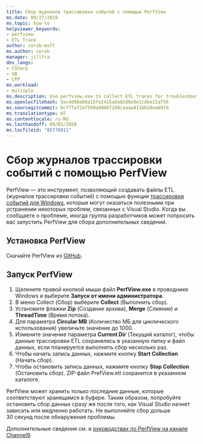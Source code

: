 ```yaml
---
title: Сбор журналов трассировки событий с помощью PerfView
ms.date: 09/27/2019
ms.topic: how-to
helpviewer_keywords:
- perfview
- ETL Trace
author: corob-msft
ms.author: corob
manager: jillfra
dev_langs:
- CSharp
- VB
- CPP
ms.workload:
- multiple
ms.description: Use perfview.exe to collect ETL traces for troubleshooting issues with Visual Studio
ms.openlocfilehash: 9ac4d90a0da15fe2415ada02d6e8e1cdbe11af56
ms.sourcegitcommit: 6cfffa72af599a9d667249caaaa411bb28ea69fd
ms.translationtype: HT
ms.contentlocale: ru-RU
ms.lasthandoff: 09/02/2020
ms.locfileid: "85770811"
---
```

# <a name="collect-an-etl-trace-with-perfview"></a>Сбор журналов трассировки событий с помощью PerfView

PerfView — это инструмент, позволяющий создавать файлы ETL (журналов трассировки событий) с помощью функции [трассировки событий для Windows](/windows/desktop/ETW/event-tracing-portal), которые могут оказаться полезными при устранении некоторых проблем, связанных с Visual Studio. Когда вы сообщаете о проблеме, иногда группа разработчиков может попросить вас запустить PerfView для сбора дополнительных сведений.

## <a name="install-perfview"></a>Установка PerfView

Скачайте PerfView из [GitHub](https://github.com/Microsoft/perfview/blob/master/documentation/Downloading.md).

## <a name="run-perfview"></a>Запуск PerfView

1. Щелкните правой кнопкой мыши файл **PerfView.exe** в проводнике Windows и выберите **Запуск от имени администратора**.
1. В меню Collect (Сбор) выберите **Collect** (Выполнить сбор).
1. Установите флажки **Zip** (Создание архива), **Merge** (Слияние) и **ThreadTime** (Время потока).
1. Для параметра **Circular MB** (Количество МБ для циклического использования) увеличьте значение до 1000.
1. Измените значение параметра **Current Dir** (Текущий каталог), чтобы данные трассировки ETL сохранялись в указанную папку и файл данных, если планируется выполнять сбор несколько раз.
1. Чтобы начать запись данных, нажмите кнопку **Start Collection** (Начать сбор).
1. Чтобы остановить запись данных, нажмите кнопку **Stop Collection** (Остановить сбор). ZIP-файл PrefView.etl сохранится в указанном каталоге.

PerfView может хранить только последние данные, которые соответствуют хранящимся в буфере. Таким образом, попробуйте остановить сбор данных сразу же после того, как Visual Studio начнет зависать или медленно работать. Не выполняйте сбор дольше 30 секунд после обнаружения проблемы.

Дополнительные сведения см. в [руководствах по PerfView на канале Channel9](https://channel9.msdn.com/Series/PerfView-Tutorial/PerfView-Tutorial-1-Collecting-data-with-the-Run-command).
